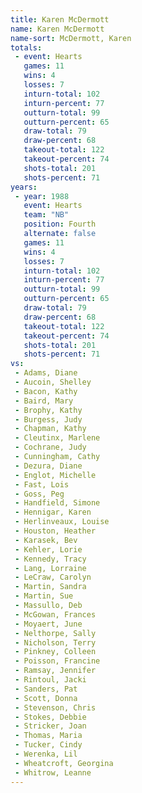 ```yaml
---
title: Karen McDermott
name: Karen McDermott
name-sort: McDermott, Karen
totals:
 - event: Hearts
   games: 11
   wins: 4
   losses: 7
   inturn-total: 102
   inturn-percent: 77
   outturn-total: 99
   outturn-percent: 65
   draw-total: 79
   draw-percent: 68
   takeout-total: 122
   takeout-percent: 74
   shots-total: 201
   shots-percent: 71
years:
 - year: 1988
   event: Hearts
   team: "NB"
   position: Fourth
   alternate: false
   games: 11
   wins: 4
   losses: 7
   inturn-total: 102
   inturn-percent: 77
   outturn-total: 99
   outturn-percent: 65
   draw-total: 79
   draw-percent: 68
   takeout-total: 122
   takeout-percent: 74
   shots-total: 201
   shots-percent: 71
vs:
 - Adams, Diane
 - Aucoin, Shelley
 - Bacon, Kathy
 - Baird, Mary
 - Brophy, Kathy
 - Burgess, Judy
 - Chapman, Kathy
 - Cleutinx, Marlene
 - Cochrane, Judy
 - Cunningham, Cathy
 - Dezura, Diane
 - Englot, Michelle
 - Fast, Lois
 - Goss, Peg
 - Handfield, Simone
 - Hennigar, Karen
 - Herlinveaux, Louise
 - Houston, Heather
 - Karasek, Bev
 - Kehler, Lorie
 - Kennedy, Tracy
 - Lang, Lorraine
 - LeCraw, Carolyn
 - Martin, Sandra
 - Martin, Sue
 - Massullo, Deb
 - McGowan, Frances
 - Moyaert, June
 - Nelthorpe, Sally
 - Nicholson, Terry
 - Pinkney, Colleen
 - Poisson, Francine
 - Ramsay, Jennifer
 - Rintoul, Jacki
 - Sanders, Pat
 - Scott, Donna
 - Stevenson, Chris
 - Stokes, Debbie
 - Stricker, Joan
 - Thomas, Maria
 - Tucker, Cindy
 - Werenka, Lil
 - Wheatcroft, Georgina
 - Whitrow, Leanne
---
```


